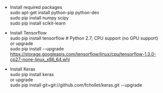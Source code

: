- Install required packages  
sudo apt-get install python-pip python-dev  
sudo pip install numpy scipy  
sudo pip install scikit-learn

- Install Tensorflow  
sudo pip install tensorflow      # Python 2.7; CPU support (no GPU support)  
or upgrade  
sudo pip install --upgrade https://storage.googleapis.com/tensorflow/linux/cpu/tensorflow-1.3.0-cp27-none-linux_x86_64.whl

- Install Keras  
sudo pip install keras  
or upgrade  
sudo pip install git+git://github.com/fchollet/keras.git --upgrade
